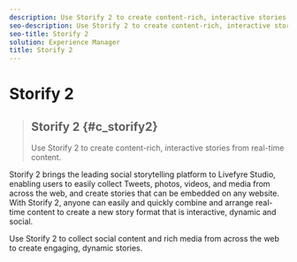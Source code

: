 ```yaml
---
description: Use Storify 2 to create content-rich, interactive stories from real-time content.
seo-description: Use Storify 2 to create content-rich, interactive stories from real-time content.
seo-title: Storify 2
solution: Experience Manager
title: Storify 2
---
```


# Storify 2


>## Storify 2 {#c_storify2}
>Use Storify 2 to create content-rich, interactive stories from real-time content.

Storify 2 brings the leading social storytelling platform to Livefyre Studio, enabling users to easily collect Tweets, photos, videos, and media from across the web, and create stories that can be embedded on any website. With Storify 2, anyone can easily and quickly combine and arrange real-time content to create a new story format that is interactive, dynamic and social.

Use Storify 2 to collect social content and rich media from across the web to create engaging, dynamic stories.

